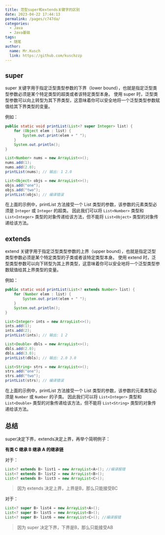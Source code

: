 ```yaml
---
title: 范型super和extends关键字的区别
date: 2023-04-22 17:44:13
permalink: /pages/c747da/
categories:
  - Java
  - Java基础
tags:
  - 随笔
author: 
  name: Mr.Kusch
  link: https://github.com/kuschzzp
---
```

## super
super 关键字用于指定泛型类型参数的下界（lower bound），也就是指定泛型类型参数必须是某个特定类型的超类或者该特定类型本身。
使用 super 时，泛型类型参数可以向上转型为其下界类型，这意味着你可以安全地将一个泛型类型参数赋值给其下界类型的变量。

例如：
```java 
public static void printList(List<? super Integer> list) {
    for (Object elem : list) {
        System.out.print(elem + " ");
    }
    System.out.println();
}

List<Number> nums = new ArrayList<>();
nums.add(1);
nums.add(2.0);
printList(nums); // 输出: 1 2.0

List<Object> objs = new ArrayList<>();
objs.add("one");
objs.add("two");
printList(objs); // 编译错误
```
在上面的示例中，printList 方法接受一个 List 类型的参数，该参数的元素类型必须是 `Integer` 或 `Integer` 的超类。
因此我们可以将 `List<Number>` 类型和 `List<Integer>` 类型的对象传递给该方法，但不能将 `List<Object>` 类型的对象传递给该方法。

## extends

extend 关键字用于指定泛型类型参数的上界（upper bound），也就是指定泛型类型参数必须是某个特定类型的子类或者该特定类型本身。
使用 extend 时，泛型类型参数可以向下转型为其上界类型，这意味着你可以安全地将一个泛型类型参数赋值给其上界类型的变量。

例如：
```java 
public static void printList(List<? extends Number> list) {
    for (Number elem : list) {
        System.out.print(elem + " ");
    }
    System.out.println();
}

List<Integer> ints = new ArrayList<>();
ints.add(1);
ints.add(2);
printList(ints); // 输出: 1 2

List<Double> dbls = new ArrayList<>();
dbls.add(2.0);
dbls.add(3.0);
printList(dbls); // 输出: 2.0 3.0

List<String> strs = new ArrayList<>();
strs.add("one");
strs.add("two");
printList(strs); // 编译错误
```
在上面的示例中，printList 方法接受一个 List 类型的参数，该参数的元素类型必须是 `Number` 或 `Number` 的子类。
因此我们可以将 `List<Integer>` 类型和 `List<Double>` 类型的对象传递给该方法，但不能将 `List<String>` 类型的对象传递给该方法。

## 总结

super决定下界，extends决定上界，再举个简明例子：

**有类 C 继承 B 继承 A 的继承链**

对于：
```java
List<? extends B> list1 = new ArrayList<A>(); //编译报错
List<? extends B> list2 = new ArrayList<B>();
List<? extends B> list3 = new ArrayList<C>();
```

> 因为 extends 决定上界，上界是B，那么只能接受BC

对于：
```java 
List<? super B> list4 = new ArrayList<A>();
List<? super B> list5 = new ArrayList<B>();
List<? super B> list6 = new ArrayList<C>(); //编译报错
```

> 因为 super 决定下界，下界是B，那么只能接受AB
